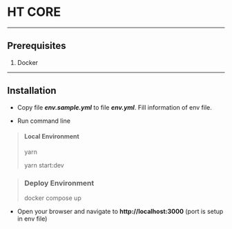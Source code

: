 # HT CORE
_____________________
## Prerequisites
1. Docker
_____________________
## Installation

- Copy file **_env.sample.yml_** to file **_env.yml_**. Fill information of env file.

- Run command line
> #### Local Environment
> yarn
>
> yarn start:dev

> ### Deploy Environment
> docker compose up

- Open your browser and navigate to **http://localhost:3000** (port is setup in env file)

